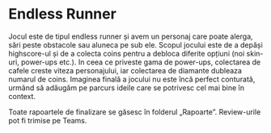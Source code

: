 # Endless Runner
Jocul este de tipul endless runner și avem un personaj care poate alerga, sări peste obstacole sau aluneca pe sub ele. 
Scopul jocului este de a depăși highscore-ul și de a colecta coins pentru a debloca diferite opțiuni (noi skin-uri, power-ups etc.).
In ceea ce priveste gama de power-ups, colectarea de cafele creste viteza personajului, iar colectarea de diamante dubleaza numarul de coins.
Imaginea finală a jocului nu este încă perfect conturată, urmând să adăugăm pe parcurs ideile care se potrivesc cel mai bine în context.


Toate rapoartele de finalizare se găsesc în folderul „Rapoarte”. Review-urile pot fi trimise pe Teams.
